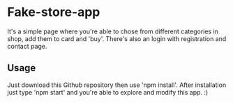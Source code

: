 # Fake-store-app

It's a simple page where you're able to chose from different categories in shop, add them to card and 'buy'. There's also an login with registration and contact page. 

## Usage

Just download this Github repository then use 'npm install'. After installation just type 'npm start' and you're able to explore and modify this app. :) 
